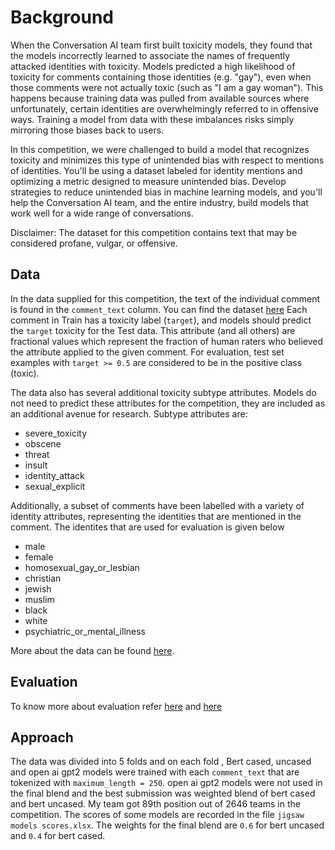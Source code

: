 # Background

When the Conversation AI team first built toxicity models, they found that the models incorrectly learned to associate the names of frequently attacked identities with toxicity. Models predicted a high likelihood of toxicity for comments containing those identities (e.g. "gay"), even when those comments were not actually toxic (such as "I am a gay woman"). This happens because training data was pulled from available sources where unfortunately, certain identities are overwhelmingly referred to in offensive ways. Training a model from data with these imbalances risks simply mirroring those biases back to users.

In this competition, we were challenged to build a model that recognizes toxicity and minimizes this type of unintended bias with respect to mentions of identities. You'll be using a dataset labeled for identity mentions and optimizing a metric designed to measure unintended bias. Develop strategies to reduce unintended bias in machine learning models, and you'll help the Conversation AI team, and the entire industry, build models that work well for a wide range of conversations.

Disclaimer: The dataset for this competition contains text that may be considered profane, vulgar, or offensive.

## Data

In the data supplied for this competition, the text of the individual comment is found in the `comment_text` column. You can find the dataset [here](https://www.kaggle.com/c/jigsaw-unintended-bias-in-toxicity-classification/data) Each comment in Train has a toxicity label (`target`), and models should predict the `target` toxicity for the Test data. This attribute (and all others) are fractional values which represent the fraction of human raters who believed the attribute applied to the given comment. For evaluation, test set examples with `target >= 0.5` are considered to be in the positive class (toxic).

The data also has several additional toxicity subtype attributes. Models do not need to predict these attributes for the competition, they are included as an additional avenue for research. Subtype attributes are:

- severe_toxicity
- obscene
- threat
- insult
- identity_attack
- sexual_explicit

Additionally, a subset of comments have been labelled with a variety of identity attributes, representing the identities that are mentioned in the comment. The identites that are used for evaluation is given below

- male
- female
- homosexual_gay_or_lesbian
- christian
- jewish
- muslim
- black
- white
- psychiatric_or_mental_illness

More about the data can be found [here](https://www.kaggle.com/c/jigsaw-unintended-bias-in-toxicity-classification/data).

## Evaluation

To know more about evaluation refer [here](https://arxiv.org/abs/1903.04561) and [here](https://www.kaggle.com/c/jigsaw-unintended-bias-in-toxicity-classification/overview/evaluation)

## Approach

The data was divided into 5 folds and on each fold , Bert cased, uncased and open ai gpt2 models were trained with each `comment_text` that are tokenized with `maximum_length = 250`. open ai gpt2 models were not used in the final blend and the best submission was weighted blend of bert cased and bert uncased. My team got 89th position out of 2646 teams in the competition. The scores of some models are recorded in the file `jigsaw models scores.xlsx`.
The weights for the final blend are `0.6` for bert uncased and `0.4` for bert cased.
